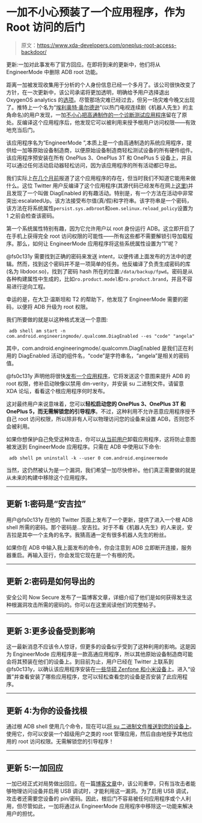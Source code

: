 # 一加不小心预装了一个应用程序，作为 Root 访问的后门

> 原文：<https://www.xda-developers.com/oneplus-root-access-backdoor/>

更新:一加对此事发布了官方回应。在即将到来的更新中，他们将从 EngineerMode 中删除 ADB root 功能。

距离一加被发现收集用于分析的个人身份信息已经一个多月了。该公司很快改变了方针，在一次更新中，该公司承诺将更加透明，明确给予用户选择退出 OxygenOS analytics 的[选项](https://www.xda-developers.com/oneplus-talks-oxygenos-analytics-stops/)。尽管那场灾难已经过去，但另一场灾难今晚又出现了。推特上一个名为“[埃利奥特·奥尔德逊](https://twitter.com/fs0c131y)”(以热门电视连续剧《机器人先生》的主角命名)的用户发现，一加[不小心把高通制作的一个诊断测试应用程序](https://twitter.com/fs0c131y/status/930185109726203906)留在了原处。反编译这个应用程序后，他发现它可以被利用来授予根用户访问权限——有效地充当后门。

该应用程序名为“EngineerMode ”,本质上是一个由高通制造的系统应用程序，提供给一加等原始设备制造商，以便原始设备制造商轻松测试设备的所有硬件组件。该应用程序预安装在所有 OnePlus 3、OnePlus 3T 和 OnePlus 5 设备上，并且可以通过任何活动启动器轻松访问，因为该应用程序的所有活动都已导出。

我们实际上[在几个月前](https://www.xda-developers.com/oneplus-hardware-diagnostic-tests/)报道了这个应用程序的存在，但当时我们不知道它能用来做什么。这位 Twitter 用户反编译了这个应用程序(其源代码已经发布在网上[这里)](https://github.com/fs0c131y/EngineerMode)并且发现了一个叫做 DiagEnabled 的有趣活动。特别是，有一个方法在活动中非常突出:escalatedUp。该方法接受布尔值(真/假)和字符串。该字符串是一个密码，该方法在将系统属性`persist.sys.adbroot`和`oem.selinux.reload_policy`设置为 1 之前会检查该密码。

第一个系统属性特别有趣，因为它允许用户以 root 身份运行 ADB。这立即开启了在手机上获得完全 root 访问权限的可能性——所有这些都不需要解锁引导加载程序。那么，如何让 EngineerMode 应用程序将这些系统属性设置为“1”呢？

@fs0c131y 需要找到正确的密码来发送 intent，以便传递上面发布的方法中的逻辑。然而，找到这个密码并不是一项简单的任务。他反编译了负责生成密码的库(名为 libdoor.so)，找到了密码 hash 所在的位置:`/data/backup/fpwd`。密码是从各种构建属性中生成的，比如`ro.product.model`和`ro.product.brand`，并且不容易进行逆向工程。

幸运的是，在大卫·温斯坦和 T2 的帮助下，他发现了 EngineerMode 需要的密码，以便将 ADB 升级为 root 权限。

我们所要做的就是以这种格式发送一个意图:

```
 adb shell am start -n com.android.engineeringmode/.qualcomm.DiagEnabled --es "code" "angela" 
```

其中，com.android.engineeringmode/.qualcomm.DiagEnabled 是我们正在利用的 DiagEnabled 活动的组件名，“code”是字符串名，“angela”是相关的密码值。

@fs0c131y 声明他将很快[发布一个应用程序](https://twitter.com/fs0c131y/status/930193031394979840)，它将发送这个意图来提升 ADB 的 root 权限，修补启动映像以禁用 dm-verity，并安装 su 二进制文件。请留意 XDA 论坛，看看这个根应用程序何时发布。

这对最终用户来说意味着，您可以**轻松启动您的 OnePlus 3、OnePlus 3T 和 OnePlus 5，而无需解锁您的引导程序**。不过，这种利用不允许恶意应用程序授予自己 root 访问权限，所以除非有人可以物理访问您的设备来设置 ADB，否则您不会被利用。

如果你想保护自己免受这种攻击，你可以[从当前用户](https://www.xda-developers.com/uninstall-carrier-oem-bloatware-without-root-access/)卸载应用程序，这将防止意图被发送到 EngineerMode 应用程序。只需在 ADB 中使用以下命令:

```
 adb shell pm uninstall -k --user 0 com.android.engineermode 
```

当然，这仍然被认为是一个漏洞，我们希望一加尽快修补。他们真正需要做的就是从未来的构建中移除这个应用程序。

* * *

## 更新 1:密码是“安吉拉”

用户@fs0c131y 在他的 Twitter 页面上发布了一个更新，提供了进入一个根 ADB shell 所需的密码。那个密码是...安吉拉。对于不看《机器人先生》的人来说，安吉拉是其中一个主角的名字。我猜高通一定有很多机器人先生的粉丝。

如果你在 ADB 中输入我上面发布的命令，你会注意到 ADB 立即断开连接，服务器重启。再输入亚行，你会发现它现在是一个有根的壳。

* * *

## 更新 2:密码是如何导出的

安全公司 Now Secure 发布了一篇博客文章，详细介绍了他们是如何获得发生这种根漏洞攻击所需的密码的。你可以在这里阅读他们的完整帖子。

* * *

## 更新 3:更多设备受到影响

这一最新消息不应该令人惊讶，但更多的设备似乎受到了这种利用的影响。这是因为 EngineerMode 应用程序是一款高通应用程序，所以其他原始设备制造商可能会将其预装在他们的设备上。到目前为止，用户已经在 Twitter 上联系到@fs0c131y，以确认该应用程序安装在[一些华硕 Zenfone 和小米设备](https://twitter.com/fs0c131y/status/930446058081185793)上。进入“设置”并查看安装了哪些应用程序，您可以轻松查看您的设备是否安装了此应用程序。

* * *

## 更新 4:为你的设备找根

通过根 ADB shell 使用几个命令，现在可以[将 su 二进制文件推送到您的设备上](https://twitter.com/fs0c131y/status/930505992084901888)。使用它，你可以安装一个超级用户之类的 root 管理应用，然后自由地授予其他应用的 root 访问权限。无需解锁您的引导程序！

* * *

## 更新 5:一加回应

一加已经正式对局势做出回应。在一篇[博客文章](https://forums.oneplus.net/threads/what-is-engineermode.680377/)中，该公司重申，只有当攻击者能够物理访问设备并启用 USB 调试时，才能利用这一漏洞。为了启用 USB 调试，攻击者还需要您设备的 pin/密码。因此，根后门不容易被任何应用程序或个人利用，但尽管如此，一加将通过从 EngineerMode 应用程序中移除这一功能来解决用户的担忧。